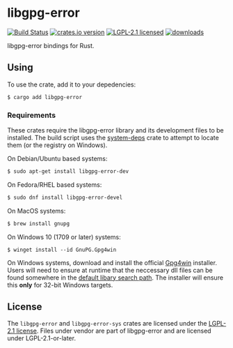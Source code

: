 # libgpg-error

[![Build Status][build]][ci]
[![crates.io version][version]][crate]
[![LGPL-2.1 licensed][license]](./COPYING)
[![downloads][downloads]][crate]

libgpg-error bindings for Rust.

## Using

To use the crate, add it to your depedencies:
```sh
$ cargo add libgpg-error
```

### Requirements
These crates require the libgpg-error library and its development files to be
installed. The build script uses the [system-deps] crate to attempt to locate
them (or the registry on Windows).

On Debian/Ubuntu based systems:
```sh
$ sudo apt-get install libgpg-error-dev
```

On Fedora/RHEL based systems:
```sh
$ sudo dnf install libgpg-error-devel
```

On MacOS systems:
```sh
$ brew install gnupg
```

On Windows 10 (1709 or later) systems:
```pwsh
$ winget install --id GnuPG.Gpg4win
```

On Windows systems, download and install the official [Gpg4win] installer. Users
will need to ensure at runtime that the neccessary dll files can be found
somewhere in the [default libary search path]. The installer will ensure this
**only** for 32-bit Windows targets.

## License
The `libgpg-error` and `libgpg-error-sys` crates are licensed under the [LGPL-2.1 license](./COPYING). Files under
vendor are part of libgpg-error and are licensed under LGPL-2.1-or-later.

[crate]: https://crates.io/crates/gpg-error
[ci]: https://github.com/gpg-rs/libgpg-error/actions/workflows/ci.yml
[build]: https://img.shields.io/github/actions/workflow/status/gpg-rs/libgpg-error/ci.yml?style=flat-square
[version]: https://img.shields.io/crates/v/gpg-error?style=flat-square
[license]: https://img.shields.io/crates/l/gpg-error?style=flat-square
[downloads]: https://img.shields.io/crates/d/gpg-error?style=flat-square

[system-deps]: https://crates.io/crates/system-deps
[Gpg4win]: https://www.gpg4win.org/
[default libary search path]: https://learn.microsoft.com/en-us/windows/win32/dlls/dynamic-link-library-search-order#standard-search-order-for-unpackaged-apps
